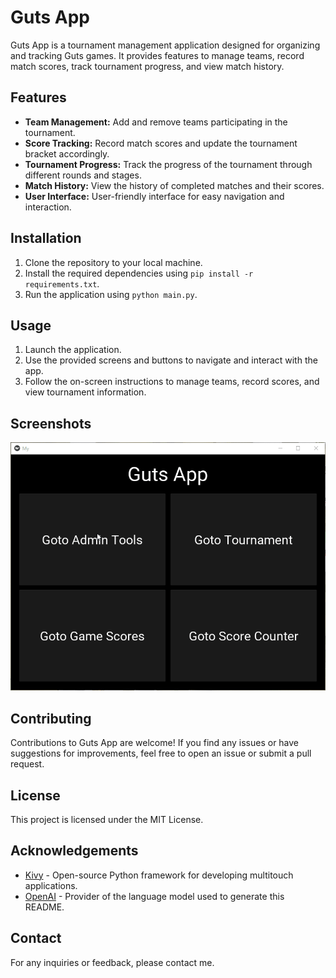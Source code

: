 # Guts App

Guts App is a tournament management application designed for organizing and tracking Guts games. It provides features to manage teams, record match scores, track tournament progress, and view match history.

## Features

- **Team Management:** Add and remove teams participating in the tournament.
- **Score Tracking:** Record match scores and update the tournament bracket accordingly.
- **Tournament Progress:** Track the progress of the tournament through different rounds and stages.
- **Match History:** View the history of completed matches and their scores.
- **User Interface:** User-friendly interface for easy navigation and interaction.

## Installation

1. Clone the repository to your local machine.
2. Install the required dependencies using `pip install -r requirements.txt`.
3. Run the application using `python main.py`.

## Usage

1. Launch the application.
2. Use the provided screens and buttons to navigate and interact with the app.
3. Follow the on-screen instructions to manage teams, record scores, and view tournament information.

## Screenshots

![Guts App Demo](img/githubdemo.gif)

## Contributing

Contributions to Guts App are welcome! If you find any issues or have suggestions for improvements, feel free to open an issue or submit a pull request.

## License

This project is licensed under the MIT License.

## Acknowledgements

- [Kivy](https://kivy.org) - Open-source Python framework for developing multitouch applications.
- [OpenAI](https://openai.com) - Provider of the language model used to generate this README.

## Contact

For any inquiries or feedback, please contact me.

